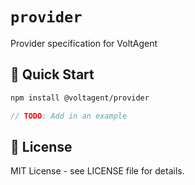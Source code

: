 # `provider`

Provider specification for VoltAgent

## 🚀 Quick Start

```bash
npm install @voltagent/provider
```

```typescript
// TODO: Add in an example
```

## 📄 License

MIT License - see LICENSE file for details.
